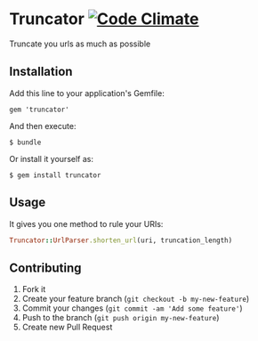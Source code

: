 # Truncator [![Code Climate](https://codeclimate.com/github/freemanoid/truncator.png)](https://codeclimate.com/github/freemanoid/truncator)

Truncate you urls as much as possible

## Installation

Add this line to your application's Gemfile:

    gem 'truncator'

And then execute:

    $ bundle

Or install it yourself as:

    $ gem install truncator

## Usage

It gives you one method to rule your URIs:

```ruby
Truncator::UrlParser.shorten_url(uri, truncation_length)
```

## Contributing

1. Fork it
2. Create your feature branch (`git checkout -b my-new-feature`)
3. Commit your changes (`git commit -am 'Add some feature'`)
4. Push to the branch (`git push origin my-new-feature`)
5. Create new Pull Request
